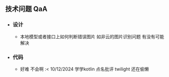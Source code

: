 ## 技术问题 QaA
* ### 设计
  * 本地模型或者接口上如何判断错误图片 如非云的图片识别问题 有没有可能解决 
* ### 代码
  * 好难 不会啊 :<  10/12/2024 学学kotlin  点名批评 twilight 还在偷懒 